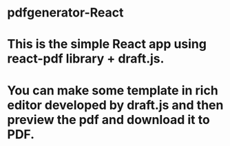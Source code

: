 # pdfgenerator-React
# This is the simple React app using react-pdf library + draft.js.
# You can make some template in rich editor developed by draft.js and then preview the pdf and download it to PDF.
